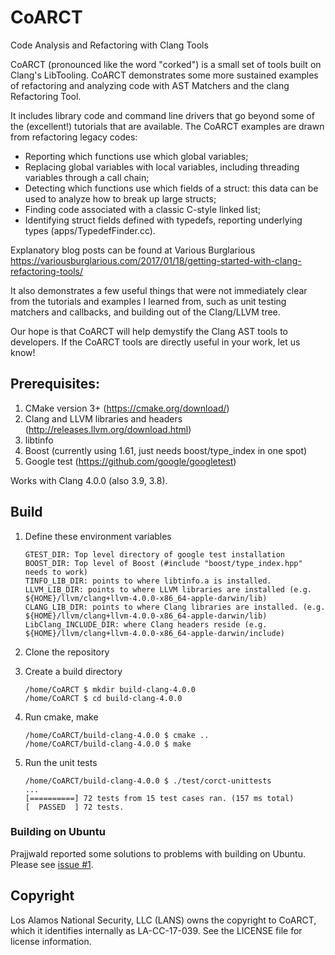 # CoARCT
Code Analysis and Refactoring with Clang Tools

CoARCT (pronounced like the word "corked") is a small set of tools built on Clang's LibTooling. CoARCT demonstrates some more sustained examples of refactoring and analyzing code with AST Matchers and the clang Refactoring Tool.

It includes library code and command line drivers that go beyond some of the (excellent!) tutorials that are available. The CoARCT examples are drawn from refactoring legacy codes:
* Reporting which functions use which global variables;
* Replacing global variables with local variables, including threading variables through a call chain;
* Detecting which functions use which fields of a struct: this data can be used to analyze how to break up large structs;
* Finding code associated with a classic C-style linked list;
* Identifying struct fields defined with typedefs, reporting underlying types (apps/TypedefFinder.cc).

Explanatory blog posts can be found at Various Burglarious https://variousburglarious.com/2017/01/18/getting-started-with-clang-refactoring-tools/

It also demonstrates a few useful things that were not immediately clear from the tutorials and examples I learned from, such as unit testing matchers and callbacks, and building out of the Clang/LLVM tree.

Our hope is that CoARCT will help demystify the Clang AST tools to developers. If the CoARCT tools are directly useful in your work, let us know!

## Prerequisites:
1. CMake version 3+ (https://cmake.org/download/)
2. Clang and LLVM libraries and headers (http://releases.llvm.org/download.html)
3. libtinfo
4. Boost (currently using 1.61, just needs boost/type_index in one spot)
4. Google test (https://github.com/google/googletest)

Works with Clang 4.0.0 (also 3.9, 3.8).

## Build

1. Define these environment variables
    ```
    GTEST_DIR: Top level directory of google test installation
    BOOST_DIR: Top level of Boost (#include "boost/type_index.hpp" needs to work)
    TINFO_LIB_DIR: points to where libtinfo.a is installed.
    LLVM_LIB_DIR: points to where LLVM libraries are installed (e.g. ${HOME}/llvm/clang+llvm-4.0.0-x86_64-apple-darwin/lib)
    CLANG_LIB_DIR: points to where Clang libraries are installed. (e.g. ${HOME}/llvm/clang+llvm-4.0.0-x86_64-apple-darwin/lib)
    LibClang_INCLUDE_DIR: where Clang headers reside (e.g. ${HOME}/llvm/clang+llvm-4.0.0-x86_64-apple-darwin/include)
    ```

2. Clone the repository
3. Create a build directory

    ```
    /home/CoARCT $ mkdir build-clang-4.0.0
    /home/CoARCT $ cd build-clang-4.0.0
    ```

4. Run cmake, make

    ```
    /home/CoARCT/build-clang-4.0.0 $ cmake ..
    /home/CoARCT/build-clang-4.0.0 $ make
    ```

5. Run the unit tests

    ```
    /home/CoARCT/build-clang-4.0.0 $ ./test/corct-unittests
    ...
    [==========] 72 tests from 15 test cases ran. (157 ms total)
    [  PASSED  ] 72 tests.
    ```

### Building on Ubuntu

Prajjwald reported some solutions to problems with building on Ubuntu. Please see [issue #1](https://github.com/lanl/CoARCT/issues/1).

## Copyright

Los Alamos National Security, LLC (LANS) owns the copyright to CoARCT, which it identifies internally as LA-CC-17-039. See the LICENSE file for license information.
